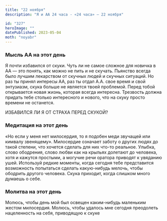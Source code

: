 ```yaml
---
title: "22 ноября"
description: "Я и АА 24 часа - «24 часа» — 22 ноября"

id: "327"
heroImage: ""
datePublished: 2023-05-04
moth: "noyabr"
---
```


### Мысль АА на этот день

Я почти избавился от скуки. Чуть ли не самое сложное для новичка в АА — это
понять, как можно не пить и не скучать. Пьянство всегда было лучшим лекарством
от скучных людей и скучных ситуаций. Но раз ты принял интересы АА, раз ты
отдал А.А. свое время и свой энтузиазм, скука больше не является твоей
проблемой. Перед тобой открывается новая жизнь, которая всегда интересна.
Трезвость должна придать тебе столько интересного и нового, что на скуку
просто времени не останется.

ИЗБАВИЛСЯ ЛИ Я ОТ СТРАХА ПЕРЕД СКУКОЙ?

### Медитация на этот день

«Но если у меня нет милосердия, то я подобен меди звучащей или кимвалу
звенящему». Милосердие означает заботу о других людях до такой степени, что
хочется сделать для них что-то реальное. Улыбка, слово ободрения, слово любви
как на крыльях долетают до человека, хотя и кажутся простыми, а могучие речи
оратора приводят к увяданию ушей. Используй редкие моменты, когда сегодня тебе
представится возможность попытаться сделать какую-нибудь мелочь, чтобы
ободрить другого человека. Скука приходит, когда слишком много думаешь о себе.

### Молитва на этот день

Молюсь, чтобы день мой был освещен каким-нибудь маленьким жестом милосердия.
Молюсь, чтобы удалось мне сегодня преодолеть нацеленность на себя, приводящую
к скуке
